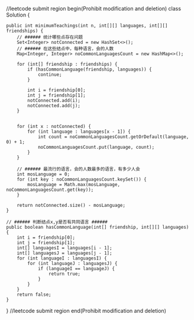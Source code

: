 
//leetcode submit region begin(Prohibit modification and deletion)
class Solution {


    public int minimumTeachings(int n, int[][] languages, int[][] friendships) {
        // ###### 统计哪些点存在问题
        Set<Integer> notConnected = new HashSet<>();
        // ###### 在这些结点中，每种语言，会的人数
        Map<Integer, Integer> noCommonLanguagesCount = new HashMap<>();

        for (int[] friendship : friendships) {
            if (hasCommonLanguage(friendship, languages)) {
                continue;
            }

            int i = friendship[0];
            int j = friendship[1];
            notConnected.add(i);
            notConnected.add(j);
        }


        for (int x : notConnected) {
            for (int language : languages[x - 1]) {
                int count = noCommonLanguagesCount.getOrDefault(language, 0) + 1;
                noCommonLanguagesCount.put(language, count);
            }
        }

        // ###### 最流行的语言，会的人数最多的语言，有多少人会
        int mosLanguage = 0;
        for (int key : noCommonLanguagesCount.keySet()) {
            mosLanguage = Math.max(mosLanguage, noCommonLanguagesCount.get(key));
        }

        return notConnected.size() - mosLanguage;
    }

    // ###### 判断结点x,y是否有共同语言 ######
    public boolean hasCommonLanguage(int[] friendship, int[][] languages) {
        int i = friendship[0];
        int j = friendship[1];
        int[] languagesI = languages[i - 1];
        int[] languagesJ = languages[j - 1];
        for (int languageI : languagesI) {
            for (int languageJ : languagesJ) {
                if (languageI == languageJ) {
                    return true;
                }
            }
        }
        return false;
    }
}
//leetcode submit region end(Prohibit modification and deletion)
